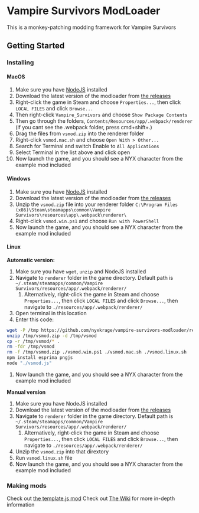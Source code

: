 # Vampire Survivors ModLoader

This is a monkey-patching modding framework for Vampire Survivors

## Getting Started

### Installing

#### MacOS

1. Make sure you have [NodeJS](https://nodejs.org/en/download/) installed
1. Download the latest version of the modloader from [the releases](https://github.com/nyxkrage/vampire-survivors-modloader/releases)
1. Right-click the game in Steam and choose `Properties...`, then click `LOCAL FILES` and click `Browse...`
1. Then right-click `Vampire_Survivors` and choose `Show Package Contents`
1. Then go through the folders, `Contents/Resources/app/.webpack/renderer` (if you cant see the .webpack folder, press cmd+shift+.)
1. Drag the files from `vsmod.zip` into the renderer folder
1. Right-click `vsmod.mac.sh` and choose `Open With > Other...`
1. Search for Terminal and switch Enable to `All Applications`
1. Select Terminal in the list above and click open
1. Now launch the game, and you should see a NYX character from the example mod included

#### Windows

1. Make sure you have [NodeJS](https://nodejs.org/en/download/) installed
1. Download the latest version of the modloader from [the releases](https://github.com/nyxkrage/vampire-survivors-modloader/releases)
1. Unzip the `vsmod.zip` file into your renderer folder `C:\Program Files (x86)\Steam\steamapps\common\Vampire Survivors\resources\app\.webpack\renderer\`
1. Right-click `vsmod.win.ps1` and choose `Run with PowerShell`
1. Now launch the game, and you should see a NYX character from the example mod included

#### Linux
**Automatic version:**
1. Make sure you have `wget`, `unzip` and NodeJS installed
1. Navigate to `renderer` folder in the game directory. Default path is `~/.steam/steamapps/common/Vampire Survivors/resources/app/.webpack/renderer/`
    1. Alternatively, right-click the game in Steam and choose `Properties...`, then click `LOCAL FILES` and click `Browse...`, then navigate to `./resources/app/.webpack/renderer/`
1. Open terminal in this location
1. Enter this code:
```sh
wget -P /tmp https://github.com/nyxkrage/vampire-survivors-modloader/releases/latest/download/vsmod.zip
unzip /tmp/vsmod.zip -d /tmp/vsmod
cp -r /tmp/vsmod/* .
rm -fdr /tmp/vsmod
rm -f /tmp/vsmod.zip ./vsmod.win.ps1 ./vsmod.mac.sh ./vsmod.linux.sh
npm install esprima pngjs
node "./vsmod.js"
```
1. Now launch the game, and you should see a NYX character from the example mod included

**Manual version**
1. Make sure you have NodeJS installed
1. Download the latest version of the modloader from [the releases](https://github.com/nyxkrage/vampire-survivors-modloader/releases)
1. Navigate to `renderer` folder in the game directory. Default path is `~/.steam/steamapps/common/Vampire Survivors/resources/app/.webpack/renderer/`
    1. Alternatively, right-click the game in Steam and choose `Properties...`, then click `LOCAL FILES` and click `Browse...`, then navigate to `./resources/app/.webpack/renderer/`
1. Unzip the `vsmod.zip` into that dirextory
1. Run `vsmod.linux.sh` file
1. Now launch the game, and you should see a NYX character from the example mod included

### Making mods

Check out [the template.js mod](mods/template.js)
Check out [The Wiki](https://github.com/nyxkrage/vampire-survivors-modloader/wiki) for more in-depth information
